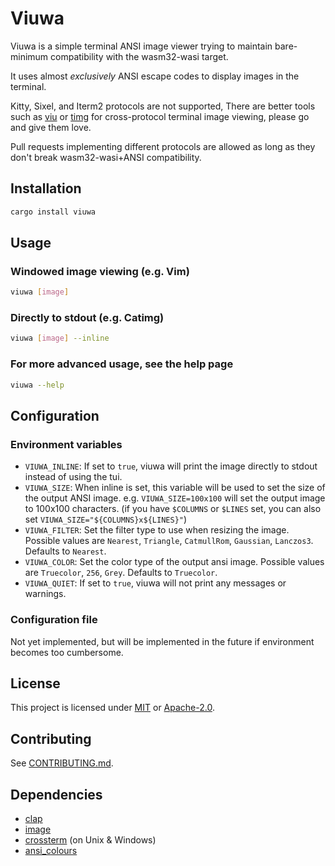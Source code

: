 # Viuwa

Viuwa is a simple terminal ANSI image viewer trying to maintain bare-minimum compatibility with the wasm32-wasi target.

It uses almost *exclusively* ANSI escape codes to display
images in the terminal.

Kitty, Sixel, and Iterm2 protocols are not supported,
There are better tools such as [viu](https://github.com/atanunq/viu) or [timg](https://github.com/hzeller/timg) for cross-protocol terminal image viewing, please go and give them love.

Pull requests implementing different protocols are allowed as long as they don't break wasm32-wasi+ANSI compatibility.

## Installation

```bash
cargo install viuwa
```

## Usage

### Windowed image viewing (e.g. Vim)

```bash
viuwa [image]
```

### Directly to stdout (e.g. Catimg)

```bash
viuwa [image] --inline
```

### For more advanced usage, see the help page

```bash
viuwa --help
```

## Configuration

### Environment variables

- `VIUWA_INLINE`: If set to `true`, viuwa will print the image directly to stdout instead of using the tui.
- `VIUWA_SIZE`: When inline is set, this variable will be used to set the size of the output ANSI image. e.g. `VIUWA_SIZE=100x100` will set the output image to 100x100 characters. (if you have `$COLUMNS` or `$LINES` set, you can also set `VIUWA_SIZE="${COLUMNS}x${LINES}"`)
- `VIUWA_FILTER`: Set the filter type to use when resizing the image. Possible values are `Nearest`, `Triangle`, `CatmullRom`, `Gaussian`, `Lanczos3`. Defaults to `Nearest`.
- `VIUWA_COLOR`: Set the color type of the output ansi image. Possible values are `Truecolor`, `256`, `Grey`. Defaults to `Truecolor`.
- `VIUWA_QUIET`: If set to `true`, viuwa will not print any messages or warnings.

### Configuration file

Not yet implemented, but will be implemented in the future if environment becomes too cumbersome.

## License

This project is licensed under
[MIT](LICENSE-MIT.txt) or [Apache-2.0](LICENSE-APACHE.txt).

## Contributing

See [CONTRIBUTING.md](CONTRIBUTING.md).

## Dependencies

- [clap](https://crates.io/crates/clap)
- [image](https://crates.io/crates/image)
- [crossterm](https://crates.io/crates/crossterm) (on Unix & Windows)
- [ansi_colours](https://crates.io/crates/ansi_colours)

